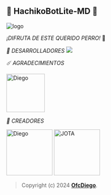 ## 🐶 HachikoBotLite-MD 🐶

![logo](https://telegra.ph/file/f3b56b90b1725b62cd5d8.jpg)

*¡DIFRUTA DE ESTE QUERIDO PERRO!* 🐶

*🌟 DESARROLLADORES*
<a href="https://github.com/OfcDiego/HachikoBotLite-MD/graphs/contributors">
<img src="https://contrib.rocks/image?repo=OfcDiego/HachikoBotLite-MD" /> 
</a>

*☄️ AGRADECIMIENTOS*

<a
href="https://github.com/BrunoSobrino"><img src="https://telegra.ph/file/560191203b6749133bcf4.jpg" width="100" height="100" alt="Diego"/></a>

*👑 CREADORES*

<a
href="https://github.com/OfcDiego"><img src="https://github.com/OfcDiego.png" width="120" height="120" alt="Diego"/></a> <a
href="https://github.com/HACHEJOTA"><img src="https://github.com/HACHEJOTA.png" width="120" height="120" alt="JOTA"/></a>


> Copyright (c) 2024 **[OfcDiego](https://github.com/OfcDiego/HachikoBotLite-MD)**.
